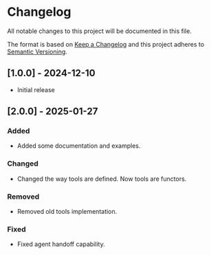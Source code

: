 # Changelog
All notable changes to this project will be documented in this file.

The format is based on [Keep a Changelog](http://keepachangelog.com/)
and this project adheres to [Semantic Versioning](http://semver.org/).

## [1.0.0] - 2024-12-10
- Initial release

## [2.0.0] - 2025-01-27

### Added
- Added some documentation and examples.

### Changed
- Changed the way tools are defined. Now tools are functors.

### Removed
- Removed old tools implementation.

### Fixed
- Fixed agent handoff capability.
